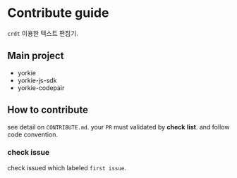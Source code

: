 # Contribute guide

`crdt` 이용한 텍스트 편집기.  

## Main project

- yorkie
- yorkie-js-sdk
- yorkie-codepair

## How to contribute

see detail on `CONTRIBUTE.md`. your `PR` must validated by **check** **list**. and follow code convention.  

### check issue

check issued which labeled `first issue`.
